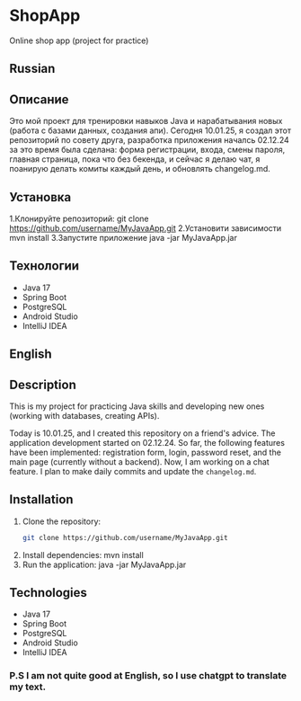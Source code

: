 # ShopApp
Online shop app (project for practice)

## Russian 
## Описание
Это мой проект для тренировки навыков Java и нарабатывания новых (работа с базами данных, создания апи). 
Сегодня 10.01.25, я создал этот репозиторий по совету друга, разработка приложения началсь 02.12.24 за это время была сделана: форма регистрации, входа, смены пароля, главная страница, пока что без бекенда, и сейчас я делаю чат, я поанирую делать комиты каждый день, и обновлять changelog.md.

## Установка
1.Клонируйте репозиторий:
   git clone https://github.com/username/MyJavaApp.git
2.Установити зависимости
    mvn install
3.Запустите приложение
    java -jar MyJavaApp.jar

## Технологии
- Java 17
- Spring Boot
- PostgreSQL
- Android Studio
- IntelliJ IDEA

## English

## Description
This is my project for practicing Java skills and developing new ones (working with databases, creating APIs). 

Today is 10.01.25, and I created this repository on a friend's advice. The application development started on 02.12.24. So far, the following features have been implemented: registration form, login, password reset, and the main page (currently without a backend). Now, I am working on a chat feature. I plan to make daily commits and update the `changelog.md`.

## Installation
1. Clone the repository:
   ```bash
   git clone https://github.com/username/MyJavaApp.git
2. Install dependencies:
    mvn install
3. Run the application:
    java -jar MyJavaApp.jar

## Technologies
- Java 17
- Spring Boot
- PostgreSQL
- Android Studio
- IntelliJ IDEA


### P.S I am not quite good at English, so I use chatgpt to translate my text.
